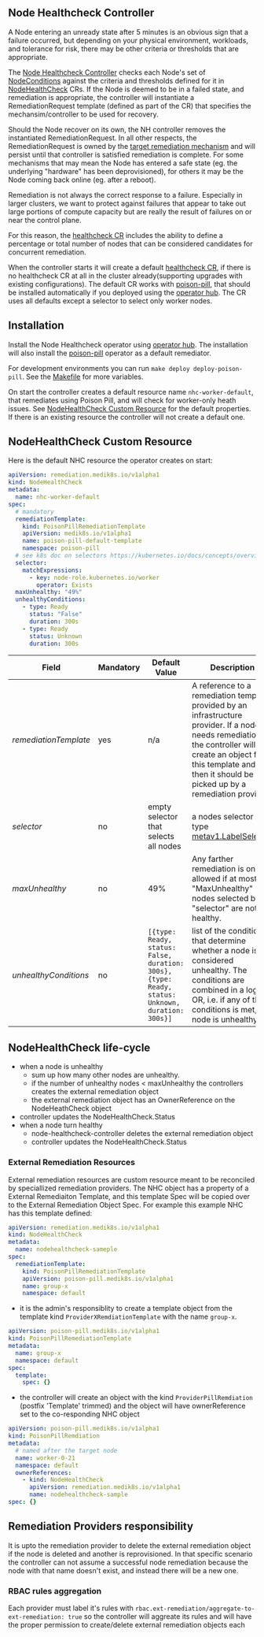 ## Node Healthcheck Controller

A Node entering an unready state after 5 minutes is an obvious sign that a
failure occurred, but depending on your physical environment, workloads, and
tolerance for risk, there may be other criteria or thresholds that are
appropriate.

The [Node Healthcheck Controller]() checks each Node's set of [NodeConditions]()
against the criteria and thresholds defined for it in [NodeHealthCheck]() CRs.
If the Node is deemed to be in a failed state, and remediation is appropriate,
the controller will instantiate a RemediationRequest template (defined as part
of the CR) that specifies the mechansim/controller to be used for recovery.

Should the Node recover on its own, the NH controller removes the instantiated
RemediationRequest.  In all other respects, the RemediationRequest is owned by
the [target remediation mechanism]() and will persist until that controller is
satisfied remediation is complete.  For some mechanisms that may mean the Node
has entered a safe state (eg. the underlying "hardware" has been deprovisioned),
for others it may be the Node coming back online (eg. after a reboot).

Remediation is not always the correct response to a failure.  Especially in
larger clusters, we want to protect against failures that appear to take out
large portions of compute capacity but are really the result of failures on or
near the control plane.

For this reason, the [healthcheck CR](#nodehealthcheck-custom-resource) includes
the ability to define a percentage or total number of nodes that can be
considered candidates for concurrent remediation.

When the controller starts it will create a default [healthcheck CR](#nodehealthcheck-custom-resource),
if there is no healthcheck CR at all in the cluster already(supporting upgrades
with existing configurations). The default CR works with [poison-pill], that
should be installed automatically if you deployed using the [operator hub].
The CR uses all defaults except a selector to select only worker nodes.

## Installation

Install the Node Healthcheck operator using [operator hub]. The installation
will also install the [poison-pill] operator as a default remediator.

For development environments you can run `make deploy deploy-poison-pill`.
See the [Makefile](./Makefile) for more variables.

On start the controller creates a default resource name `nhc-worker-default`,
that remediates using Poison Pill, and will check for worker-only heath issues.
See [NodeHealthCheck Custom Resource](#nodehealthcheck-custom-resource) for the default properties.
If there is an existing resource the controller will not create a default one.

## NodeHealthCheck Custom Resource

Here is the default NHC resource the operator creates on start:

```yaml
apiVersion: remediation.medik8s.io/v1alpha1
kind: NodeHealthCheck
metadata:
  name: nhc-worker-default
spec:
  # mandatory
  remediationTemplate:
    kind: PoisonPillRemediationTemplate
    apiVersion: medik8s.io/v1alpha1
    name: poison-pill-default-template
    namespace: poison-pill
  # see k8s doc on selectors https://kubernetes.io/docs/concepts/overview/working-with-objects/labels/#resources-that-support-set-based-requirements
  selector:
    matchExpressions:
      - key: node-role.kubernetes.io/worker
        operator: Exists
  maxUnhealthy: "49%"
  unhealthyConditions:
    - type: Ready
      status: "False"
      duration: 300s
    - type: Ready
      status: Unknown
      duration: 300s
```

| Field | Mandatory | Default Value | Description |
| --- | --- | --- | --- |
| _remediationTemplate_ | yes | n/a | A reference to a remediation template provided by an infrastructure provider. If a node needs remediation the controller will create an object from this template and then it should be picked up by a remediation provider.|
| _selector_ | no | empty selector that selects all nodes | a nodes selector of type [metav1.LabelSelector](https://pkg.go.dev/k8s.io/apimachinery/pkg/apis/meta/v1#LabelSelector) | 
| _maxUnhealthy_ | no | 49% | Any farther remediation is only allowed if at most "MaxUnhealthy" nodes selected by "selector" are not healthy.| 
| _unhealthyConditions_ | no | `[{type: Ready, status: False, duration: 300s},{type: Ready, status: Unknown, duration: 300s}]` | list of the conditions that determine whether a node is considered unhealthy.  The conditions are combined in a logical OR, i.e. if any of the conditions is met, the node is unhealthy.|

## NodeHealthCheck life-cycle

- when a node is unhealthy
  - sum up how many other nodes are unhealthy.
  - if the number of unhealthy nodes < maxUnhealthy the controllers creates the external remediation object
  - the external remediation object has an OwnerReference on the NodeHeathCheck object
- controller updates the NodeHealthCheck.Status
- when a node turn healthy
  - node-healthcheck-controller deletes the external remediation object
  - controller updates the NodeHealthCheck.Status 


### External Remediation Resources

External remediation resources are custom resource meant to be reconciled by speciallized remediation providers.
The NHC object has a property of a External Remediaiton Template, and this template Spec will be
copied over to the External Remediation Object Spec.
For example this example NHC has this template defined:

```yaml
apiVersion: remediation.medik8s.io/v1alpha1
kind: NodeHealthCheck
metadata:
  name: nodehealthcheck-sameple
spec:
  remediationTemplate:
    kind: PoisonPillRemediationTemplate
    apiVersion: poison-pill.medik8s.io/v1alpha1
    name: group-x
    namespace: default


```

- it is the admin's responsiblity to create a template object from the template kind `ProviderXRemdiationTemplate`
  with the name `group-x`.

```yaml
apiVersion: poison-pill.medik8s.io/v1alpha1
kind: PoisonPillRemediationTemplate
metadata:
  name: group-x
  namespace: default
spec:
  template:
    spec: {}
```

- the controller will create an object with the kind `ProviderPillRemdiation` (postfix 'Template' trimmed)
  and the object will have ownerReference set to the co-responding NHC object

```yaml
apiVersion: poison-pill.medik8s.io/v1alpha1
kind: PoisonPillRemdiation
metadata:
  # named after the target node
  name: worker-0-21
  namespace: default
  ownerReferences:
    - kind: NodeHealthCheck
      apiVersion: remediation.medik8s.io/v1alpha1
      name: nodehealthcheck-sample
spec: {}

```

## Remediation Providers responsibility

  It is upto the remediation provider to delete the external remediation object if the node is deleted and another is
  reprovisioned. In that specific scenario the controller can not assume a successful node remediation because the
  node with that name doesn't exist, and instead there will be a new one.

### RBAC rules aggregation

Each provider must label it's rules with `rbac.ext-remediation/aggregate-to-ext-remediation: true` so the controller
will aggreate its rules and will have the proper permission to create/delete external remediation objects
  each 

[operator hub]: https://operatorhub.io/operator/node-healthcheck-operator
[poison-pill]: https://github.com/medik8s/poison-pill
